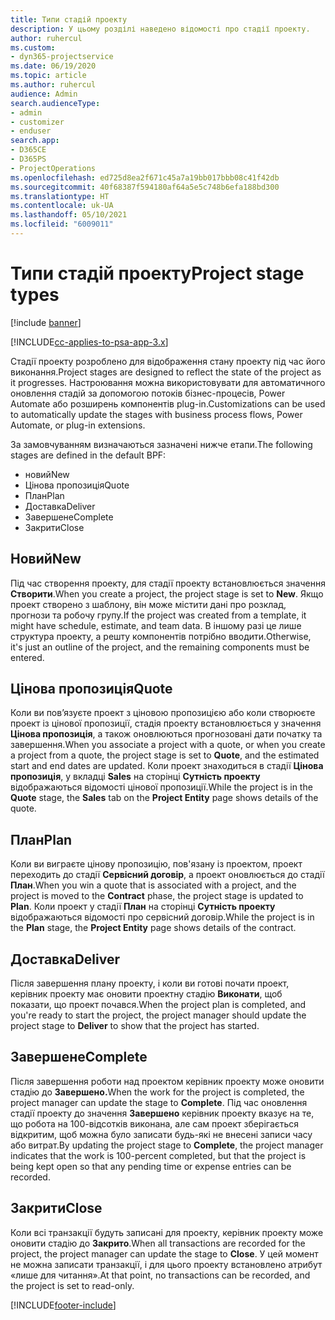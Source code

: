 ```yaml
---
title: Типи стадій проекту
description: У цьому розділі наведено відомості про стадії проекту.
author: ruhercul
ms.custom:
- dyn365-projectservice
ms.date: 06/19/2020
ms.topic: article
ms.author: ruhercul
audience: Admin
search.audienceType:
- admin
- customizer
- enduser
search.app:
- D365CE
- D365PS
- ProjectOperations
ms.openlocfilehash: ed725d8ea2f671c45a7a19bb017bbb08c41f42db
ms.sourcegitcommit: 40f68387f594180af64a5e5c748b6efa188bd300
ms.translationtype: HT
ms.contentlocale: uk-UA
ms.lasthandoff: 05/10/2021
ms.locfileid: "6009011"
---
```

# <a name="project-stage-types"></a><span data-ttu-id="a28c5-103">Типи стадій проекту</span><span class="sxs-lookup"><span data-stu-id="a28c5-103">Project stage types</span></span> 

[!include [banner](../includes/psa-now-project-operations.md)]

[!INCLUDE[cc-applies-to-psa-app-3.x](../includes/cc-applies-to-psa-app-3x.md)]

<span data-ttu-id="a28c5-104">Стадії проекту розроблено для відображення стану проекту під час його виконання.</span><span class="sxs-lookup"><span data-stu-id="a28c5-104">Project stages are designed to reflect the state of the project as it progresses.</span></span> <span data-ttu-id="a28c5-105">Настроювання можна використовувати для автоматичного оновлення стадій за допомогою потоків бізнес-процесів, Power Automate або розширень компонентів plug-in.</span><span class="sxs-lookup"><span data-stu-id="a28c5-105">Customizations can be used to automatically update the stages with business process flows, Power Automate, or plug-in extensions.</span></span>

<span data-ttu-id="a28c5-106">За замовчуванням визначаються зазначені нижче етапи.</span><span class="sxs-lookup"><span data-stu-id="a28c5-106">The following stages are defined in the default BPF:</span></span>

- <span data-ttu-id="a28c5-107">новий</span><span class="sxs-lookup"><span data-stu-id="a28c5-107">New</span></span>
- <span data-ttu-id="a28c5-108">Цінова пропозиція</span><span class="sxs-lookup"><span data-stu-id="a28c5-108">Quote</span></span>
- <span data-ttu-id="a28c5-109">План</span><span class="sxs-lookup"><span data-stu-id="a28c5-109">Plan</span></span>
- <span data-ttu-id="a28c5-110">Доставка</span><span class="sxs-lookup"><span data-stu-id="a28c5-110">Deliver</span></span>
- <span data-ttu-id="a28c5-111">Завершене</span><span class="sxs-lookup"><span data-stu-id="a28c5-111">Complete</span></span>
- <span data-ttu-id="a28c5-112">Закрити</span><span class="sxs-lookup"><span data-stu-id="a28c5-112">Close</span></span> 

## <a name="new"></a><span data-ttu-id="a28c5-113">Новий</span><span class="sxs-lookup"><span data-stu-id="a28c5-113">New</span></span>

<span data-ttu-id="a28c5-114">Під час створення проекту, для стадії проекту встановлюється значення **Створити**.</span><span class="sxs-lookup"><span data-stu-id="a28c5-114">When you create a project, the project stage is set to **New**.</span></span> <span data-ttu-id="a28c5-115">Якщо проект створено з шаблону, він може містити дані про розклад, прогнози та робочу групу.</span><span class="sxs-lookup"><span data-stu-id="a28c5-115">If the project was created from a template, it might have schedule, estimate, and team data.</span></span> <span data-ttu-id="a28c5-116">В іншому разі це лише структура проекту, а решту компонентів потрібно вводити.</span><span class="sxs-lookup"><span data-stu-id="a28c5-116">Otherwise, it's just an outline of the project, and the remaining components must be entered.</span></span>

## <a name="quote"></a><span data-ttu-id="a28c5-117">Цінова пропозиція</span><span class="sxs-lookup"><span data-stu-id="a28c5-117">Quote</span></span>

<span data-ttu-id="a28c5-118">Коли ви пов’язуєте проект з ціновою пропозицією або коли створюєте проект із цінової пропозиції, стадія проекту встановлюється у значення **Цінова пропозиція**, а також оновлюються прогнозовані дати початку та завершення.</span><span class="sxs-lookup"><span data-stu-id="a28c5-118">When you associate a project with a quote, or when you create a project from a quote, the project stage is set to **Quote**, and the estimated start and end dates are updated.</span></span> <span data-ttu-id="a28c5-119">Коли проект знаходиться в стадії **Цінова пропозиція**, у вкладці **Sales** на сторінці **Сутність проекту** відображаються відомості цінової пропозиції.</span><span class="sxs-lookup"><span data-stu-id="a28c5-119">While the project is in the **Quote** stage, the **Sales** tab on the **Project Entity** page shows details of the quote.</span></span>

## <a name="plan"></a><span data-ttu-id="a28c5-120">План</span><span class="sxs-lookup"><span data-stu-id="a28c5-120">Plan</span></span>

<span data-ttu-id="a28c5-121">Коли ви виграєте цінову пропозицію, пов'язану із проектом, проект переходить до стадії **Сервісний договір**, а проект оновлюється до стадії **План**.</span><span class="sxs-lookup"><span data-stu-id="a28c5-121">When you win a quote that is associated with a project, and the project is moved to the **Contract** phase, the project stage is updated to **Plan**.</span></span> <span data-ttu-id="a28c5-122">Коли проект у стадії **План** на сторінці **Сутність проекту** відображаються відомості про сервісний договір.</span><span class="sxs-lookup"><span data-stu-id="a28c5-122">While the project is in the **Plan** stage, the **Project Entity** page shows details of the contract.</span></span>

## <a name="deliver"></a><span data-ttu-id="a28c5-123">Доставка</span><span class="sxs-lookup"><span data-stu-id="a28c5-123">Deliver</span></span>

<span data-ttu-id="a28c5-124">Після завершення плану проекту, і коли ви готові почати проект, керівник проекту має оновити проектну стадію **Виконати**, щоб показати, що проект почався.</span><span class="sxs-lookup"><span data-stu-id="a28c5-124">When the project plan is completed, and you're ready to start the project, the project manager should update the project stage to **Deliver** to show that the project has started.</span></span>

## <a name="complete"></a><span data-ttu-id="a28c5-125">Завершене</span><span class="sxs-lookup"><span data-stu-id="a28c5-125">Complete</span></span> 

<span data-ttu-id="a28c5-126">Після завершення роботи над проектом керівник проекту може оновити стадію до **Завершено.**</span><span class="sxs-lookup"><span data-stu-id="a28c5-126">When the work for the project is completed, the project manager can update the stage to **Complete**.</span></span> <span data-ttu-id="a28c5-127">Під час оновлення стадії проекту до значення **Завершено** керівник проекту вказує на те, що робота на 100-відсотків виконана, але сам проект зберігається відкритим, щоб можна було записати будь-які не внесені записи часу або витрат.</span><span class="sxs-lookup"><span data-stu-id="a28c5-127">By updating the project stage to **Complete**, the project manager indicates that the work is 100-percent completed, but that the project is being kept open so that any pending time or expense entries can be recorded.</span></span>

## <a name="close"></a><span data-ttu-id="a28c5-128">Закрити</span><span class="sxs-lookup"><span data-stu-id="a28c5-128">Close</span></span>

<span data-ttu-id="a28c5-129">Коли всі транзакції будуть записані для проекту, керівник проекту може оновити стадію до **Закрито**.</span><span class="sxs-lookup"><span data-stu-id="a28c5-129">When all transactions are recorded for the project, the project manager can update the stage to **Close**.</span></span> <span data-ttu-id="a28c5-130">У цей момент не можна записати транзакції, і для цього проекту встановлено атрибут «лише для читання».</span><span class="sxs-lookup"><span data-stu-id="a28c5-130">At that point, no transactions can be recorded, and the project is set to read-only.</span></span>


[!INCLUDE[footer-include](../includes/footer-banner.md)]